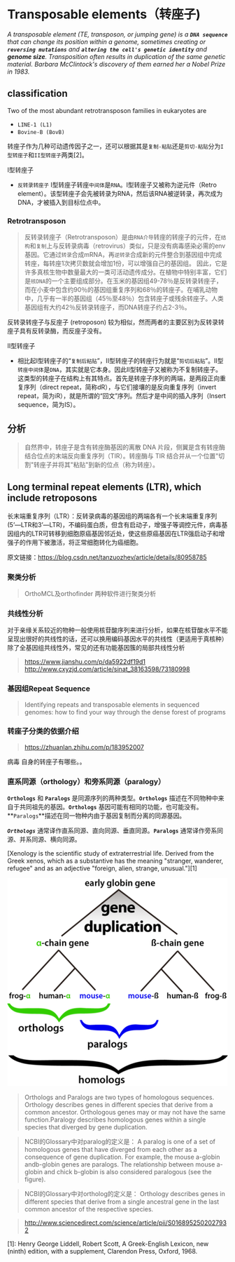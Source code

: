 # Transposable elements（转座子)
*A transposable element (TE, transposon, or jumping gene) is a **`DNA sequence`** that can change its position within a genome, sometimes creating or **`reversing mutations`** and **`altering the cell's genetic identity`** and **genome size**.
Transposition often results in duplication of the same genetic material. Barbara McClintock's discovery of them earned her a Nobel Prize in 1983.*


## classification
Two of the most abundant retrotransposon families in eukaryotes are
-   `LINE-1 (L1)`
-   `Bovine-B (BovB) `

转座子作为几种可动遗传因子之一，还可以根据其是`复制-粘贴`还是`剪切-粘贴`分为`I型转座子`和`II型转座子`两类[2]。

I型转座子

-   `反转录转座子`
    I型转座子转座`中间体`是`RNA`。I型转座子又被称为逆元件（Retro element）。该型转座子会先被转录为RNA，然后该RNA被逆转录，再次成为DNA，才被插入到目标位点中。

### Retrotransposon
>反转录转座子（Retrotransposon）是由`RNA介导`转座的转座子的元件，在`结构`和`复制`上与反转录病毒（retrovirus）类似，只是没有病毒感染必需的env基因。它通过`转录`合成mRNA，再`逆转录`合成新的元件整合到基因组中完成转座，每转座1次拷贝数就会增加1份，可以增强自己的基因组。
>因此，它是许多真核生物中数量最大的一类可活动遗传成分。在植物中特别丰富，它们是`核DNA`的一个主要组成部分。在玉米的基因组49-78％是反转录转座子，而在小麦中包含约90％的基因组重复序列和68％的转座子。在哺乳动物中，几乎有一半的基因组（45％至48％）包含转座子或残余转座子。人类基因组有大约42％反转录转座子，而DNA转座子约占2-3％。

反转录转座子与反座子 (retroposon) 较为相似，然而两者的主要区别为反转录转座子具有反转录酶，而反座子没有。

II型转座子

-   相比起I型转座子的“`复制后粘贴`”，II型转座子的转座行为就是“`剪切后粘贴`”。II型`转座中间体`是`DNA`，其实就是它本身。因此II型转座子又被称为不复制转座子。这类型的转座子在结构上有其特点。首先是转座子序列的两端，是两段正向重复序列（direct repeat，简称dR），与它们接壤的是反向重复序列（invert repeat，简为iR），就是所谓的“回文”序列。然后才是中间的插入序列（Insert sequence，简为IS）。

## 分析
>自然界中，转座子是含有转座酶基因的离散 DNA 片段，侧翼是含有转座酶结合位点的末端反向重复序列（TIR）。转座酶与 TIR 结合并从一个位置"切割"转座子并将其"粘贴"到新的位点（称为转座）。

## Long terminal repeat elements (LTR), which include retroposons
长末端重复序列（LTR）：反转录病毒的基因组的两端各有一个长末端重复序列(5’—LTR和3’—LTR)，不编码蛋白质，但含有启动子，增强子等调控元件，病毒基因组内的LTR可转移到细胞原癌基因邻近处，使这些原癌基因在LTR强启动子和增强子的作用下被激活，将正常细胞转化为癌细胞。

原文链接：https://blog.csdn.net/tanzuozhev/article/details/80958785

### 聚类分析
> OrthoMCL及orthofinder 两种软件进行聚类分析
### 共线性分析

对于亲缘关系较近的物种一般使用核苷酸序列来进行分析，如果在核苷酸水平不能呈现出很好的共线性的话，还可以换用编码基因水平的共线性（更适用于真核种）
除了全基因组共线性外，常见的还有功能基因簇的局部共线性分析
>https://www.jianshu.com/p/da5922df19d1
>http://www.cxyzjd.com/article/sinat_38163598/73180998

### 基因组Repeat Sequence
>Identifying repeats and transposable elements in sequenced genomes: how to find your way through the dense forest of programs

### 转座子分类的依据介绍
>https://zhuanlan.zhihu.com/p/183952007


病毒 自身的转座子有哪些。。

### 直系同源（orthology）和旁系同源（paralogy）

**`Orthologs`** 和 **`Paralogs`** 是同源序列的两种类型。**`Orthologs`** 描述在不同物种中来自于共同祖先的基因。**`Orthologs`** 基因可能有相同的功能，也可能没有。**`Paralogs`**描述在同一物种内由于基因复制而分离的同源基因。

***`Orthologs`*** 通常译作直系同源、直向同源、垂直同源。**`Paralogs`** 通常译作旁系同源、并系同源、横向同源。


[Xenology is the scientific study of extraterrestrial life. Derived from the Greek xenos, which as a substantive has the meaning "stranger, wanderer, refugee" and as an adjective "foreign, alien, strange, unusual."][1]

![avatar](./../images/Homology.png)

>Orthologs and Paralogs are two types of homologous sequences. Orthology describes genes in different species that derive from a common ancestor. Orthologous genes may or may not have the same function.Paralogy describes homologous genes within a single species that diverged by gene duplication.

>NCBI的Glossary中对paralog的定义是： A paralog is one of a set of homologous genes that have diverged from each other as a consequence of gene duplication. For example, the mouse a-globin andb-globin genes are paralogs. The relationship between mouse a-globin and chick b-globin is also considered paralogous (see the figure).

>NCBI的Glossary中对ortholog的定义是： Orthology describes genes in different species that derive from a single ancestral gene in the last common ancestor of the respective species.

>http://www.sciencedirect.com/science/article/pii/S0168952502027932

[1]: Henry George Liddell, Robert Scott, A Greek-English Lexicon, new (ninth) edition, with a supplement, Clarendon Press, Oxford, 1968.

